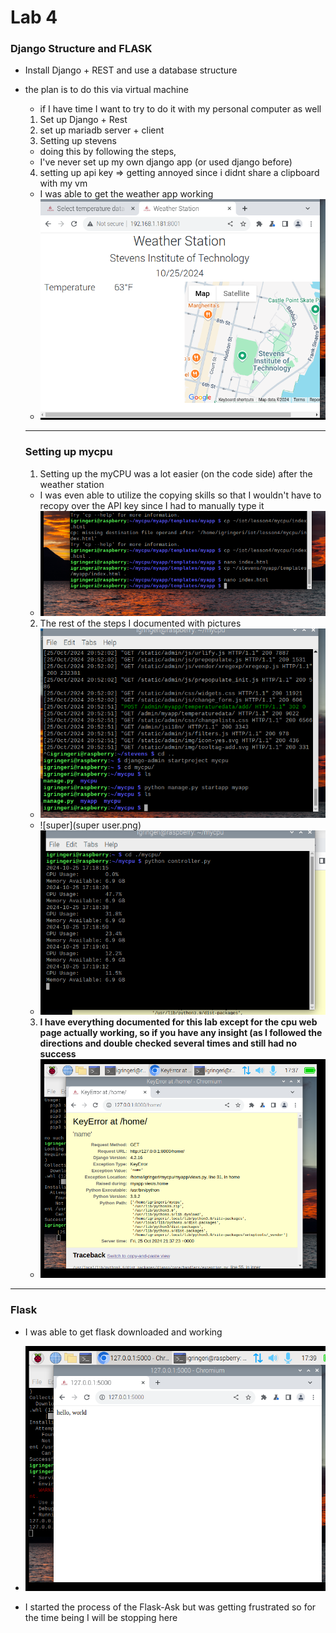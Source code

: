 # Lab 4


### Django Structure and FLASK 
- Install Django + REST and use a database structure 
- the plan is to do this via virtual machine
    * if I have time I want to try to do it with my personal computer as well

    1. Set up Django + Rest
    2. set up mariadb server + client
    3. Setting up stevens
    *   doing this by following the steps,
    * I've never set up my own django app (or used django before)
    4. setting up api key => getting annoyed since i didnt share a clipboard with my vm 
    * I was able to get the weather app working
    * ![weather](weather.png)

    --- 

    ### Setting up mycpu
    1. Setting up the myCPU was a lot easier (on the code side) after the weather station
    * I was even able to utilize the copying skills so that I wouldn't have to recopy over the API key since I had to manually type it
    * ![used](cpUSEDfile.png)
    2. The rest of the steps I documented with pictures
    * ![cpu](mycpu.png)
    * ![super](super user.png)
    * ![term](terminal.png)
    3. **I have everything documented for this lab except for the cpu web page actually working, so if you have any insight (as I followed the directions and double checked several times and still had no success**
    * ![stuck](stuckANDfrustrated.png)

--- 

### Flask
- I was able to get flask downloaded and working
* ![hi](hi.png)
- I started the process of the Flask-Ask but was getting frustrated so for the time being I will be stopping here